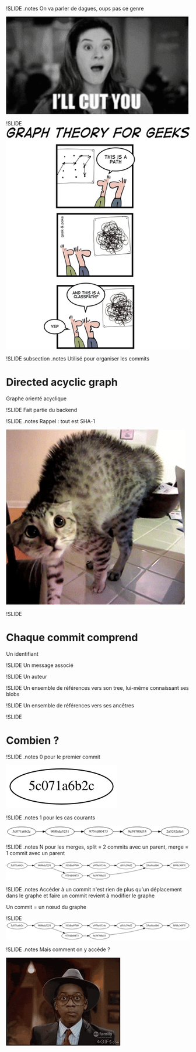 !SLIDE
.notes On va parler de dagues, oups pas ce genre

![Poignard](cut_.gif)

!SLIDE
![Graphe](graph.jpg)

!SLIDE subsection
.notes Utilisé pour organiser les commits

# Directed acyclic graph #

Graphe orienté acyclique

!SLIDE
Fait partie du backend

!SLIDE
.notes Rappel : tout est SHA-1

![SHA](chat_.gif)

!SLIDE
# Chaque commit comprend
Un identifiant

!SLIDE
Un message associé

!SLIDE
Un auteur

!SLIDE
Un ensemble de références vers son tree, lui-même connaissant ses blobs

!SLIDE
Un ensemble de références vers ses ancêtres

!SLIDE
# Combien ?

!SLIDE
.notes 0 pour le premier commit

![Un commit](un.svg)

!SLIDE
.notes 1 pour les cas courants

![Flux linéaire](file.svg)

!SLIDE
.notes N pour les merges, split = 2 commits avec un parent, merge = 1 commit avec un parent

![Branchement](branchement.svg)

!SLIDE
.notes Accéder à un commit n'est rien de plus qu'un déplacement dans le graphe et faire un commit revient à modifier le graphe

Un commit = un nœud du graphe

!SLIDE
![Branchement](branchement.svg)

!SLIDE
.notes Mais comment on y accède ?

![Perplexe](perplex_.gif)
